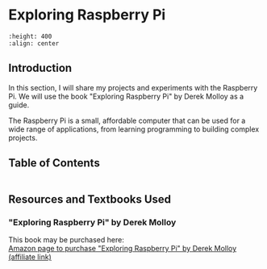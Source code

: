 # Exploring Raspberry Pi

```{image} images/exploring_raspberry_pi.png
:height: 400
:align: center
```
## Introduction
In this section, I will share my projects and experiments with the Raspberry Pi. We will use the book "Exploring Raspberry Pi" by Derek Molloy as a guide. 

The Raspberry Pi is a small, affordable computer that can be used for a wide range of applications, from learning programming to building complex projects.


## Table of Contents
```{tableofcontents}
```

## Resources and Textbooks Used

### "Exploring Raspberry Pi" by Derek Molloy
This book may be purchased here: <br>
[Amazon page to purchase "Exploring Raspberry Pi" by Derek Molloy (affiliate link)](https://amzn.to/44uOGnl)